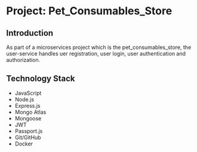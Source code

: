 # Project: Pet_Consumables_Store

## Introduction
As part of a microservices project which is the pet_consumables_store, the user-service handles uer registration, user login, user authentication and 
authorization.

## Technology Stack
+ JavaScript
+ Node.js
+ Express.js
+ Mongo Atlas
+ Mongoose
+ JWT
+ Passport.js
+ Git/GitHub
+ Docker


